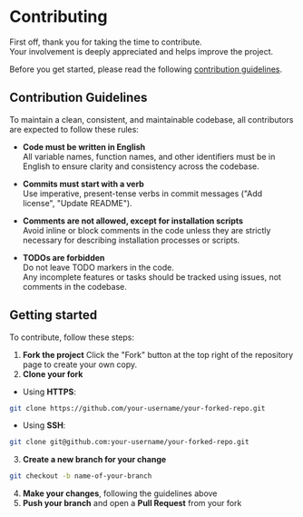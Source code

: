# Contributing
First off, thank you for taking the time to contribute.  
Your involvement is deeply appreciated and helps improve the project.  

Before you get started, please read the following [contribution guidelines](#contribution-guidelines).

## Contribution Guidelines
To maintain a clean, consistent, and maintainable codebase, all contributors are expected to follow these rules:

- **Code must be written in English**  
All variable names, function names, and other identifiers must be in English to ensure clarity and consistency across the codebase.

- **Commits must start with a verb**  
Use imperative, present-tense verbs in commit messages ("Add license", "Update README").

- **Comments are not allowed, except for installation scripts**  
Avoid inline or block comments in the code unless they are strictly necessary for describing installation processes or scripts.

- **TODOs are forbidden**  
Do not leave TODO markers in the code.  
Any incomplete features or tasks should be tracked using issues, not comments in the codebase.

## Getting started
To contribute, follow these steps:
1. **Fork the project**
Click the "Fork" button at the top right of the repository page to create your own copy.
2. **Clone your fork**  
- Using **HTTPS**:
```bash
git clone https://github.com/your-username/your-forked-repo.git
```
- Using **SSH**:
```bash
git clone git@github.com:your-username/your-forked-repo.git
```
3. **Create a new branch for your change**
```bash
git checkout -b name-of-your-branch
```
4. **Make your changes**, following the guidelines above
5. **Push your branch** and open a **Pull Request** from your fork